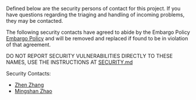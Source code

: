 Defined below are the security persons of contact for this project. If you have questions regarding the triaging and handling of incoming problems, they may be contacted.

The following security contacts have agreed to abide by the Embargo Policy [Embargo Policy](embargo-policy.md) and will be removed and replaced if found to be in violation of that agreement.

DO NOT REPORT SECURITY VULNERABILITIES DIRECTLY TO THESE NAMES, USE THE INSTRUCTIONS AT [SECURITY.md](SECURITY.md)

Security Contacts:
* [Zhen Zhang](mailto:shouchen.zz@alibaba-inc.com)
* [Mingshan Zhao](mailto:liheng.zms@alibaba-inc.com)

